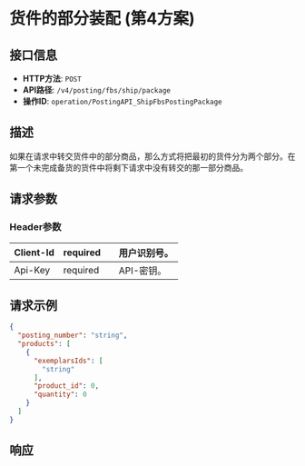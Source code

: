 # 货件的部分装配 (第4方案)

## 接口信息

- **HTTP方法**: `POST`
- **API路径**: `/v4/posting/fbs/ship/package`
- **操作ID**: `operation/PostingAPI_ShipFbsPostingPackage`

## 描述

如果在请求中转交货件中的部分商品，那么方式将把最初的货件分为两个部分。在第一个未完成备货的货件中将剩下请求中没有转交的那一部分商品。

## 请求参数

### Header参数

| Client-Id | required |  | 用户识别号。 |
|---|---|---|---|
| Api-Key | required |  | API-密钥。 |

## 请求示例

```json
{
  "posting_number": "string",
  "products": [
    {
      "exemplarsIds": [
        "string"
      ],
      "product_id": 0,
      "quantity": 0
    }
  ]
}
```

## 响应
